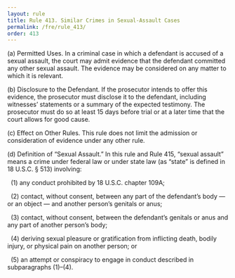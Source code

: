 ```yaml
---
layout: rule
title: Rule 413. Similar Crimes in Sexual-Assault Cases
permalink: /fre/rule_413/
order: 413
---
```


(a) Permitted Uses. In a criminal case in which a defendant is accused of a sexual assault, the court may admit evidence that the defendant committed any other sexual assault. The evidence may be considered on any matter to which it is relevant.


(b) Disclosure to the Defendant. If the prosecutor intends to offer this evidence, the prosecutor must disclose it to the defendant, including witnesses’ statements or a summary of the expected testimony. The prosecutor must do so at least 15 days before trial or at a later time that the court allows for good cause.


(c) Effect on Other Rules. This rule does not limit the admission or consideration of evidence under any other rule.


(d) Definition of “Sexual Assault.” In this rule and Rule 415, “sexual assault” means a crime under federal law or under state law (as “state” is defined in 18 U.S.C. § 513) involving:


&nbsp;&nbsp;(1) any conduct prohibited by 18 U.S.C. chapter 109A;


&nbsp;&nbsp;(2) contact, without consent, between any part of the defendant’s body — or an object — and another person’s genitals or anus;


&nbsp;&nbsp;(3) contact, without consent, between the defendant’s genitals or anus and any part of another person’s body;


&nbsp;&nbsp;(4) deriving sexual pleasure or gratification from inflicting death, bodily injury, or physical pain on another person; or


&nbsp;&nbsp;(5) an attempt or conspiracy to engage in conduct described in subparagraphs (1)–(4).

